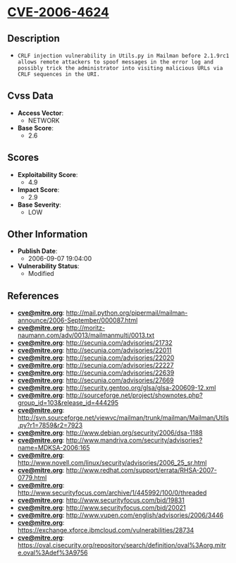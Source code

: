 
# [CVE-2006-4624](http://mail.python.org/pipermail/mailman-announce/2006-September/000087.html)

## Description

- `CRLF injection vulnerability in Utils.py in Mailman before 2.1.9rc1 allows remote attackers to spoof messages in the error log and possibly trick the administrator into visiting malicious URLs via CRLF sequences in the URI.`

## Cvss Data

- **Access Vector**:
  - NETWORK
- **Base Score**:
  - 2.6

## Scores

- **Exploitability Score**:
  - 4.9
- **Impact Score**:
  - 2.9
- **Base Severity**:
  - LOW

## Other Information

- **Publish Date**:
  - 2006-09-07 19:04:00
- **Vulnerability Status**:
  - Modified

## References

- **cve@mitre.org**: http://mail.python.org/pipermail/mailman-announce/2006-September/000087.html
- **cve@mitre.org**: http://moritz-naumann.com/adv/0013/mailmanmulti/0013.txt
- **cve@mitre.org**: http://secunia.com/advisories/21732
- **cve@mitre.org**: http://secunia.com/advisories/22011
- **cve@mitre.org**: http://secunia.com/advisories/22020
- **cve@mitre.org**: http://secunia.com/advisories/22227
- **cve@mitre.org**: http://secunia.com/advisories/22639
- **cve@mitre.org**: http://secunia.com/advisories/27669
- **cve@mitre.org**: http://security.gentoo.org/glsa/glsa-200609-12.xml
- **cve@mitre.org**: http://sourceforge.net/project/shownotes.php?group_id=103&release_id=444295
- **cve@mitre.org**: http://svn.sourceforge.net/viewvc/mailman/trunk/mailman/Mailman/Utils.py?r1=7859&r2=7923
- **cve@mitre.org**: http://www.debian.org/security/2006/dsa-1188
- **cve@mitre.org**: http://www.mandriva.com/security/advisories?name=MDKSA-2006:165
- **cve@mitre.org**: http://www.novell.com/linux/security/advisories/2006_25_sr.html
- **cve@mitre.org**: http://www.redhat.com/support/errata/RHSA-2007-0779.html
- **cve@mitre.org**: http://www.securityfocus.com/archive/1/445992/100/0/threaded
- **cve@mitre.org**: http://www.securityfocus.com/bid/19831
- **cve@mitre.org**: http://www.securityfocus.com/bid/20021
- **cve@mitre.org**: http://www.vupen.com/english/advisories/2006/3446
- **cve@mitre.org**: https://exchange.xforce.ibmcloud.com/vulnerabilities/28734
- **cve@mitre.org**: https://oval.cisecurity.org/repository/search/definition/oval%3Aorg.mitre.oval%3Adef%3A9756
